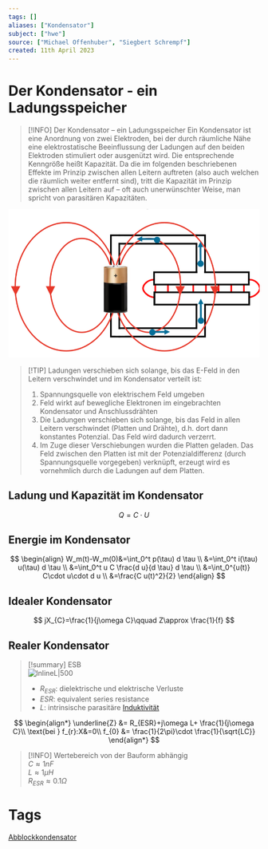 ```yaml
---
tags: []
aliases: ["Kondensator"]
subject: ["hwe"]
source: ["Michael Offenhuber", "Siegbert Schrempf"]
created: 11th April 2023
---
```


# Der Kondensator - ein Ladungsspeicher

> [!INFO] Der Kondensator – ein Ladungsspeicher
>  Ein Kondensator ist eine Anordnung von zwei Elektroden, bei der durch räumliche Nähe eine elektrostatische Beeinflussung der Ladungen auf den beiden Elektroden stimuliert oder ausgenützt wird. Die entsprechende Kenngröße heißt Kapazität. Da die im folgenden beschriebenen Effekte im Prinzip zwischen allen Leitern auftreten (also auch welchen die räumlich weiter entfernt sind), tritt die Kapazität im Prinzip zwischen allen Leitern auf – oft auch unerwünschter Weise, man spricht von parasitären Kapazitäten.

![InlineL|450](assets/Pasted%20image%2020231115091143.png)

> [!TIP] Ladungen verschieben sich solange, bis das E-Feld in den Leitern verschwindet und im Kondensator verteilt ist:
> 1. Spannungsquelle von elektrischem Feld umgeben
> 2. Feld wirkt auf bewegliche Elektronen im eingebrachten Kondensator und Anschlussdrähten
> 3. Die Ladungen verschieben sich solange, bis das Feld in allen Leitern verschwindet (Platten und Drähte), d.h. dort dann konstantes Potenzial. Das Feld wird dadurch verzerrt.
> 4. Im Zuge dieser Verschiebungen wurden die Platten geladen. Das Feld zwischen den Platten ist mit der Potenzialdifferenz (durch Spannungsquelle vorgegeben) verknüpft, erzeugt wird es vornehmlich durch die Ladungen auf dem Platten.

## Ladung und Kapazität im Kondensator

$$
Q=C\cdot U
$$

## Energie im Kondensator

$$
\begin{align}
W_m(t)-W_m(0)&=\int_0^t p(\tau) d \tau \\
&=\int_0^t i(\tau) u(\tau) d \tau \\
&=\int_0^t u C \frac{d u}{d \tau} d \tau \\
&=\int_0^{u(t)} C\cdot u\cdot d u \\
&=\frac{C u(t)^2}{2}
\end{align}
$$


## Idealer Kondensator

$$
jX_{C}=\frac{1}{j\omega C}\qquad Z\approx \frac{1}{f}
$$
## Realer Kondensator

> [!summary] ESB  
> ![InlineL|500](assets/cap_esb.png)
> - $R_{ESR}$: dielektrische und elektrische Verluste
> - $ESR$: equivalent series resistance
> - $L$: intrinsische parasitäre [Induktivität](Induktivitäten.md)

$$
\begin{align*}
\underline{Z} &= R_{ESR}+j\omega L+ \frac{1}{j\omega C}\\
\text{bei } f_{r}:X&=0\\
f_{0} &= \frac{1}{2\pi}\cdot \frac{1}{\sqrt{LC}}
\end{align*}
$$

> [!INFO] Wertebereich von der Bauform abhängig  
> $C\approx1nF$  
> $L\approx1\mu H$  
> $R_{ESR}\approx0.1\Omega$

# Tags

[Abblockkondensator](Abblockkondensator.md)
